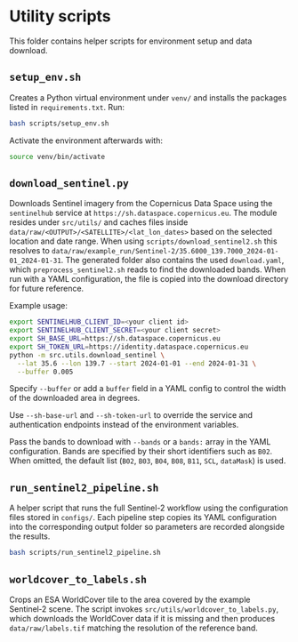 # Utility scripts

This folder contains helper scripts for environment setup and data download.

## `setup_env.sh`
Creates a Python virtual environment under `venv/` and installs the packages listed in `requirements.txt`.
Run:

```bash
bash scripts/setup_env.sh
```

Activate the environment afterwards with:

```bash
source venv/bin/activate
```

## `download_sentinel.py`
Downloads Sentinel imagery from the Copernicus Data Space using the
`sentinelhub` service at `https://sh.dataspace.copernicus.eu`.
The module resides under `src/utils/` and caches files inside
`data/raw/<OUTPUT>/<SATELLITE>/<lat_lon_dates>` based on the selected location
and date range. When using `scripts/download_sentinel2.sh` this resolves to
`data/raw/example_run/Sentinel-2/35.6000_139.7000_2024-01-01_2024-01-31`. The
generated folder also contains the used `download.yaml`, which
`preprocess_sentinel2.sh` reads to find the downloaded bands. When
run with a YAML configuration, the file is copied into the download directory for
future reference.

Example usage:

```bash
export SENTINELHUB_CLIENT_ID=<your client id>
export SENTINELHUB_CLIENT_SECRET=<your client secret>
export SH_BASE_URL=https://sh.dataspace.copernicus.eu
export SH_TOKEN_URL=https://identity.dataspace.copernicus.eu
python -m src.utils.download_sentinel \
  --lat 35.6 --lon 139.7 --start 2024-01-01 --end 2024-01-31 \
  --buffer 0.005
```

Specify `--buffer` or add a `buffer` field in a YAML config to control the
width of the downloaded area in degrees.

Use `--sh-base-url` and `--sh-token-url` to override the service and
authentication endpoints instead of the environment variables.

Pass the bands to download with `--bands` or a `bands:` array in the YAML
configuration. Bands are specified by their short identifiers such as `B02`.
When omitted, the default list (`B02`, `B03`, `B04`, `B08`, `B11`, `SCL`,
`dataMask`) is used.

## `run_sentinel2_pipeline.sh`
A helper script that runs the full Sentinel-2 workflow using the configuration
files stored in `configs/`. Each pipeline step copies its YAML configuration
into the corresponding output folder so parameters are recorded alongside the
results.

```bash
bash scripts/run_sentinel2_pipeline.sh
```

## `worldcover_to_labels.sh`
Crops an ESA WorldCover tile to the area covered by the example
Sentinel‑2 scene. The script invokes `src/utils/worldcover_to_labels.py`, which
downloads the WorldCover data if it is missing and then produces
`data/raw/labels.tif` matching the resolution of the reference band.
